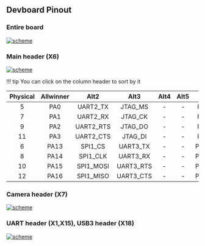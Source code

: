 ## Devboard Pinout

### Entire board
<a href="../../img/pinout/dev_board_pinout.png" target="_blank"> ![scheme](../../img/pinout/dev_board_pinout.png)</a>

### Main header (X6)
<a href="../../img/pinout/X6.png" target="_blank"> ![scheme](../../img/pinout/X6.png)</a>

!!! tip
    You can click on the column header to sort by it

<div class="x6-header-table-start"></div>

|Physical|Allwinner|Alt2|Alt3|Alt4|Alt5|Alt6
|:-:|:-:|:--:|:--:|:--:|:--:|:--:|
|5|PA0|UART2_TX|JTAG_MS|-|-|PA_EINT0|
|7|PA1|UART2_RX|JTAG_CK|-|-|PA_EINT1|
|9|PA2|UART2_RTS|JTAG_DO|-|-|PA_EINT2|
|11|PA3|UART2_CTS|JTAG_DI|-|-|PA_EINT3|
|6|PA13|SPI1_CS|UART3_TX|-|-|PA_EINT13|
|8|PA14|SPI1_CLK|UART3_RX|-|-|PA_EINT14|
|10|PA15|SPI1_MOSI|UART3_RTS|-|-|PA_EINT15|
|12|PA16|SPI1_MISO|UART3_CTS|-|-|PA_EINT16|

### Camera header (X7)
<a href="../../img/pinout/X7.png" target="_blank"> ![scheme](../../img/pinout/X7.png)</a>

### UART header (X1,X15), USB3 header (X18)
<a href="../../img/pinout/X1_X15_X18.png" target="_blank"> ![scheme](../../img/pinout/X1_X15_X18.png)</a>

<script src="https://ajax.googleapis.com/ajax/libs/jquery/3.3.1/jquery.min.js"></script>
<script src="https://cdnjs.cloudflare.com/ajax/libs/tablesort/5.0.2/tablesort.min.js"></script>
<script src="https://cdnjs.cloudflare.com/ajax/libs/tablesort/5.0.2/sorts/tablesort.number.min.js"></script>
<script type="text/javascript">
    $(document).ready(function() {
        new Tablesort($('div.x6-header-table-start').next().find('table')[0]);
    });
</script>
<script>
</script>
